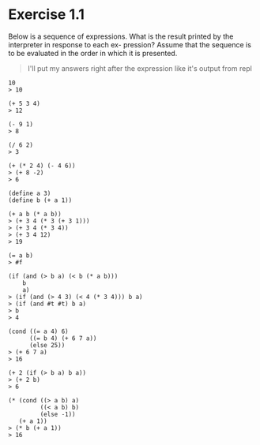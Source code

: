# Exercise 1.1
Below is a sequence of expressions. What is the result printed by the interpreter in response to each ex- pression? Assume that the sequence is to be evaluated in the order in which it is presented.

> I'll put my answers right after the expression like it's output from repl

```
10
> 10

(+ 5 3 4)
> 12

(- 9 1)
> 8

(/ 6 2)
> 3

(+ (* 2 4) (- 4 6))
> (+ 8 -2)
> 6

(define a 3)
(define b (+ a 1))

(+ a b (* a b))
> (+ 3 4 (* 3 (+ 3 1)))
> (+ 3 4 (* 3 4))
> (+ 3 4 12)
> 19

(= a b)
> #f

(if (and (> b a) (< b (* a b)))
    b
    a)
> (if (and (> 4 3) (< 4 (* 3 4))) b a)
> (if (and #t #t) b a)
> b
> 4

(cond ((= a 4) 6)
      ((= b 4) (+ 6 7 a))
      (else 25))
> (+ 6 7 a)
> 16

(+ 2 (if (> b a) b a))
> (+ 2 b)
> 6

(* (cond ((> a b) a)
         ((< a b) b)
         (else -1))
   (+ a 1))
> (* b (+ a 1))
> 16
```
